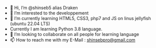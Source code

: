 - 👋 Hi, I’m @shinseb5 alias Draken
- 👀 I’m interested to the developpement
- 🌱 I’m currently learning HTML5, CSS3, php7 and JS on linus jellyfish (ubuntu 22.04 LTS)
-    Currently I am learning Python 3.8 language.
- 💞️ I’m looking to collaborate on all people for learning language
- 📫 How to reach me with my E-Mail : shinsebpro@gmail.com

<!---
shinseb5/shinseb5 is a ✨ special ✨ repository because its `README.md` (this file) appears on your GitHub profile.
You can click the Preview link to take a look at your changes.
--->
